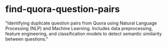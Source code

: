 # find-quora-question-pairs
"Identifying duplicate question pairs from Quora using Natural Language Processing (NLP) and Machine Learning. Includes data preprocessing, feature engineering, and classification models to detect semantic similarity between questions."
